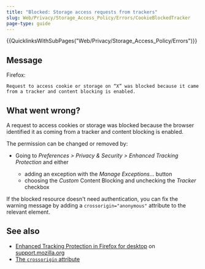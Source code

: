 ```yaml
---
title: "Blocked: Storage access requests from trackers"
slug: Web/Privacy/Storage_Access_Policy/Errors/CookieBlockedTracker
page-type: guide
---
```


{{QuicklinksWithSubPages("Web/Privacy/Storage_Access_Policy/Errors")}}

## Message

Firefox:

```plain
Request to access cookie or storage on “X” was blocked because it came from a tracker and content blocking is enabled.
```

## What went wrong?

A request to access cookies or storage was blocked because the browser identified it as coming from a tracker and content blocking is enabled.

The permission can be changed or removed by:

- Going to _Preferences > Privacy & Security > Enhanced Tracking Protection_ and either

  - adding an exception with the _Manage Exceptions_… button
  - choosing the _Custom_ Content Blocking and unchecking the _Tracker_ checkbox

If the blocked resource doesn't need authentication, you can fix the warning message by adding a `crossorigin="anonymous"` attribute to the relevant element.

## See also

- [Enhanced Tracking Protection in Firefox for desktop](https://support.mozilla.org/en-US/kb/enhanced-tracking-protection-firefox-desktop) on [support.mozilla.org](https://support.mozilla.org/)
- [The `crossorigin` attribute](/Web/HTML/Attributes/crossorigin)
